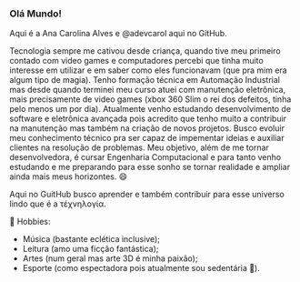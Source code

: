### Olá Mundo! 
Aqui é a Ana Carolina Alves e @adevcarol aqui no GitHub.

Tecnologia sempre me cativou desde criança, quando tive meu primeiro contado com video games e computadores percebi que tinha muito interesse em utilizar e em saber como eles funcionavam (que pra mim era algum tipo de magia). Tenho formação técnica em Automação Industrial mas desde quando terminei meu curso atuei com manutenção eletrônica, mais precisamente de video games (xbox 360 Slim o rei dos defeitos, tinha pelo menos um por dia). Atualmente venho estudando desenvolvimento de software e eletrônica avançada pois acredito que tenho muito a contribuir na manutenção mas também na criação de novos projetos.
Busco evoluir meu conhecimento técnico pra ser capaz de impementar ideias e auxiliar clientes na resolução de problemas. Meu objetivo, além de me tornar desenvolvedora, é cursar Engenharia Computacional e para tanto venho estudando e me preparando para esse sonho se tornar realidade e ampliar ainda mais meus horizontes. 😄

Aqui no GuitHub busco aprender e também contribuir para esse universo lindo que é a τέχνηλογία.

🌼 Hobbies:
- Música (bastante eclética inclusive); 
- Leitura (amo uma ficção fantástica);
- Artes (num geral mas arte 3D é minha paixão);
- Esporte (como espectadora pois atualmente sou sedentária 👀).

<!---
adevcarol/adevcarol is a ✨ special ✨ repository because its `README.md` (this file) appears on your GitHub profile.
You can click the Preview link to take a look at your changes.
--->
